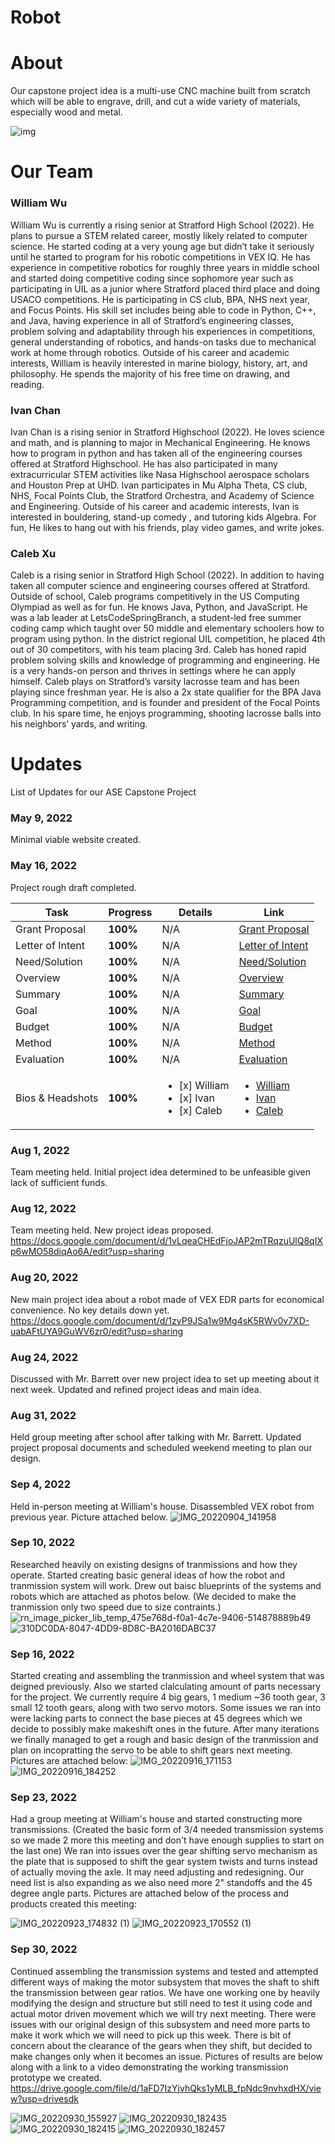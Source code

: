 # Robot

# About

Our capstone project idea is a multi-use CNC machine built from scratch which will be able to engrave, drill, and cut a wide variety of materials, especially wood and metal. 

![img](https://www.urdesignmag.com/wp-content/uploads/2020/05/how-are-cnc-machines-impacting-modern-manufacturing-2.jpg)

# Our Team

### William Wu
William Wu is currently a rising senior at Stratford High School (2022). He plans to pursue a STEM related career, mostly likely related to computer science. He started coding at a very young age but didn’t take it seriously until he started to program for his robotic competitions in VEX IQ. He has experience in competitive robotics for roughly three years in middle school and started doing competitive coding since sophomore year such as participating in UIL as a junior where Stratford placed third place and doing USACO competitions. He is participating in CS club, BPA, NHS next year, and Focus Points. His skill set includes being able to code in Python, C++, and Java, having experience in all of Stratford’s engineering classes, problem solving and adaptability through his experiences in competitions, general understanding of robotics, and hands-on tasks due to mechanical work at home through robotics. Outside of his career and academic interests, William is heavily interested in marine biology, history, art, and philosophy. He spends the majority of his free time on drawing, and reading.

### Ivan Chan
Ivan Chan is a rising senior in Stratford Highschool (2022). He loves science and math, and is planning to major in Mechanical Engineering. He knows how to program in python and has taken all of the engineering courses offered at Stratford Highschool. He has also participated in many extracurricular STEM activities like Nasa Highschool aerospace scholars and Houston Prep at UHD. Ivan participates in Mu Alpha Theta, CS club, NHS, Focal Points Club, the Stratford Orchestra, and Academy of Science and Engineering.  Outside of his career and academic interests, Ivan is interested in  bouldering, stand-up comedy , and tutoring kids Algebra. For fun, He likes to hang out with his friends, play video games, and write jokes. 

### Caleb Xu
Caleb is a rising senior in Stratford High School (2022). In addition to having taken all computer science and engineering courses offered at Stratford. Outside of school, Caleb programs competitively in the US Computing Olympiad as well as for fun. He knows Java, Python, and JavaScript. He was a lab leader at LetsCodeSpringBranch, a student-led free summer coding camp which taught over 50 middle and elementary schoolers how to program using python. In the district regional UIL competition, he placed 4th out of 30 competitors, with his team placing 3rd. Caleb has honed rapid problem solving skills and knowledge of programming and engineering. He is a very hands-on person and thrives in settings where he can apply himself. Caleb plays on Stratford’s varsity lacrosse team and has been playing since freshman year. He is also a 2x state qualifier for the BPA Java Programming competition, and is founder and president of the Focal Points club. In his spare time, he enjoys programming, shooting lacrosse balls into his neighbors’ yards, and writing.

# Updates

List of Updates for our ASE Capstone Project

### May 9, 2022
Minimal viable website created.

### May 16, 2022
Project rough draft completed.

| Task           | Progress | Details | Link |
|----------------|----------------|-------------------|---|
| Grant Proposal | **100%** | N/A | [Grant Proposal](https://docs.google.com/document/d/1uwAaTZLhTKGKzdoMcx8Fyey6IN24OBE2zj9iJW_6L3Y/edit?usp=sharing) |
| Letter of Intent  | **100%** | N/A | [Letter of Intent](https://docs.google.com/document/d/1Huto1KxBrbhs8ToPtbkEFpRDRCuYeFpXBmTkSJyfcoc/edit?usp=sharing) |
| Need/Solution   | **100%** | N/A | [Need/Solution](https://docs.google.com/document/d/1eqKONL8HjXkXPP0mR84XURHEtDzipvJWDeroizjIAq0/edit?usp=sharing) |
| Overview   | **100%** | N/A | [Overview](https://docs.google.com/document/d/10yOMtrRMPGmEnnpf85cZ4uPpLt7-Upxn5tX7Lk_0kyU/edit?usp=sharing) |
| Summary   | **100%** | N/A | [Summary](https://docs.google.com/document/d/1nm-Hd1MXOqdgbVZULl48HHBLvyWtFArOQIm0Owb35jw/edit?usp=sharing) |
| Goal  | **100%** | N/A | [Goal](https://docs.google.com/document/d/1TrThzDRuqBDP6GYckm7Eh6yzgE_cE_IWBi99ncZDRSc/edit?usp=sharing) |
| Budget   | **100%** | N/A | [Budget](https://docs.google.com/document/d/1mDMSC2COWxnNJUYqgioF6NEWSxJf7Be1caHKl0agyJM/edit?usp=sharing) |
| Method   | **100%** | N/A | [Method](https://docs.google.com/document/d/1rVFN9Wa4tiuZwTu4As3JkrNAqrABMSdGB_lGjo22Akg/edit?usp=sharing) |
| Evaluation   | **100%** | N/A | [Evaluation](https://docs.google.com/document/d/1kBhOUcfTMovC910tyr6Lax10N3dttgnFbCY17Acs2Io/edit?usp=sharing) |
| Bios & Headshots   | **100%** | <ul><li>[x] William</li><li>[x] Ivan</li><li>[x] Caleb</li></ul> | <ul><li>[William](https://docs.google.com/document/d/1dEiEzJn_jKYzyRYpxsVT9xdYkSuuVtFzWwmCuLV_zwo/edit?usp=sharing)</li><li>[Ivan](https://docs.google.com/document/d/1jGm3XOO_LXsJZrT3qHXE57zrzHLsBZe8fjI4qfmJVxg/edit?usp=sharing)</li><li>[Caleb](https://docs.google.com/document/d/1j4c6XT63bv-wdD5kglDgKIbRX-of2wylD6bCdA3qZzM/edit?usp=sharing)</li></ul> |

### Aug 1, 2022
Team meeting held. Initial project idea determined to be unfeasible given lack of sufficient funds.

### Aug 12, 2022
Team meeting held. New project ideas proposed. 
https://docs.google.com/document/d/1vLqeaCHEdFjoJAP2mTRqzuUlQ8qIXp6wMO58diqAo6A/edit?usp=sharing

### Aug 20, 2022
New main project idea about a robot made of VEX EDR parts for economical convenience. No key details down yet.
https://docs.google.com/document/d/1zyP9JSa1w9Mg4sK5RWv0v7XD-uabAFtUYA9GuWV6zr0/edit?usp=sharing

### Aug 24, 2022
Discussed with Mr. Barrett over new project idea to set up meeting about it next week. Updated and refined project ideas and main idea.

### Aug 31, 2022
Held group meeting after school after talking with Mr. Barrett. Updated project proposal documents and scheduled weekend meeting to plan our design.

### Sep 4, 2022
Held in-person meeting at William's house. Disassembled VEX robot from previous year. Picture attached below.
![IMG_20220904_141958](https://user-images.githubusercontent.com/72991139/188333803-184f2cfa-18f4-4052-ac37-ad962b52a408.jpg)

### Sep 10, 2022
Researched heavily on existing designs of tranmissions and how they operate. Started creating basic general ideas of how the robot and tranmission system will work. Drew out baisc blueprints of the systems and robots which are attached as photos below. 
(We decided to make the tranmission only two speed due to size contraints.)
![rn_image_picker_lib_temp_475e768d-f0a1-4c7e-9406-514878889b49](https://user-images.githubusercontent.com/79298723/191036134-42b8a8a8-2f8d-4517-97fd-cf7923f984d6.jpg)
![310DC0DA-8047-4DD9-8D8C-BA2016DABC37](https://user-images.githubusercontent.com/79298723/191036166-3840a40e-c5d0-44e3-89b6-a19b4dd04299.jpg)


### Sep 16, 2022
Started creating and assembling the tranmission and wheel system that was deigned previously. Also we started clalculating amount of parts necessary for the project. We currently require 4 big gears, 1 medium ~36 tooth gear, 3 small 12 tooth gears, along with two servo motors.
Some issues we ran into were lacking parts to connect the base pieces at 45 degrees which we decide to possibly make makeshift ones in the future. 
After many iterations we finally managed to get a rough and basic design of the tranmission and plan on incopratting the servo to be able to shift gears next meeting. Pictures are attached below:
![IMG_20220916_171153](https://user-images.githubusercontent.com/79298723/191036675-175ba882-be88-42ef-b643-fe19968dc2d5.jpg)
![IMG_20220916_184252](https://user-images.githubusercontent.com/79298723/191036692-313ba43e-2669-440b-8c39-ac46529c13a9.jpg)

### Sep 23, 2022
Had a group meeting at William's house and started constructing more transmissions. (Created the basic form of 3/4 needed transmission systems so we made 2 more this meeting and don't have enough supplies to start on the last one) We ran into issues over the gear shifting servo mechanism as the plate that is supposed to shift the gear system twists and turns instead of actually moving the axle. It may need adjusting and redesigning. Our need list is also expanding as we also need more 2" standoffs and the 45 degree angle parts. Pictures are attached below of the process and products created this meeting:

![IMG_20220923_174832 (1)](https://user-images.githubusercontent.com/79298723/192664875-6c8a5879-80f2-4036-bf45-050969026d23.jpg)
![IMG_20220923_170552 (1)](https://user-images.githubusercontent.com/79298723/192664889-63ec87b1-04fa-4664-bec5-46ba32776a7d.jpg)

### Sep 30, 2022
Continued assembling the transmission systems and tested and attempted different ways of making the motor subsystem that moves the shaft to shift the transmission between gear ratios. We have one working one by heavily modifying the design and structure but still need to test it using code and actual motor driven movement which we will try next meeting. There were issues with our original design of this subsystem and need more parts to make it work which we will need to pick up this week. There is bit of concern about the clearance of the gears when they shift, but decided to make changes only when it becomes an issue. Pictures of results are below along with a link to a video demonstrating the working transmission prototype we created.
https://drive.google.com/file/d/1aFD7IzYjvhQks1yMLB_fpNdc9nvhxdHX/view?usp=drivesdk

![IMG_20220930_155927](https://user-images.githubusercontent.com/72991139/193969668-d6460e21-3c6c-4fc4-b60a-004dff942799.jpg)
![IMG_20220930_182435](https://user-images.githubusercontent.com/72991139/193969688-6b64dc95-7f1e-4392-ac94-92f913a7af33.jpg)
![IMG_20220930_182415](https://user-images.githubusercontent.com/72991139/193969706-e04a2a4d-d2dd-40a5-a750-e195a5b82048.jpg)
![IMG_20220930_182457](https://user-images.githubusercontent.com/72991139/193969715-12146d05-04dc-4c8e-93e4-4b83426f7371.jpg)

